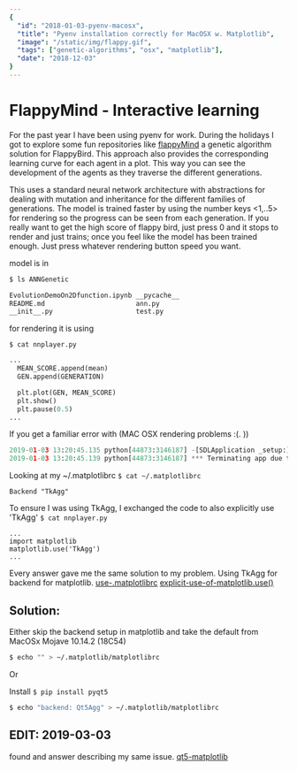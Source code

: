 ```yaml
---
{
  "id": "2018-01-03-pyenv-macosx",
  "title": "Pyenv installation correctly for MacOSX w. Matplotlib",
  "image": "/static/img/flappy.gif",
  "tags": ["genetic-algorithms", "osx", "matplotlib"],
  "date": "2018-12-03"
}
---
```

# FlappyMind - Interactive learning
For the past year I have been using pyenv for work. During the holidays I got to explore some fun repositories like [flappyMind](https://github.com/JonasRSV/flappyMind) a genetic algorithm solution for FlappyBird. This approach also provides the corresponding learning curve for each agent in a plot. This way you can see the development of the agents as they traverse the different generations.

This uses a standard neural network architecture with abstractions for dealing with mutation and inheritance for the different families of generations. The model is trained faster by using the number keys <1,..5> for rendering so the progress can be seen from each generation. If you really want to get the high score of flappy bird, just press 0 and it stops to render and just trains; once you feel like the model has been trained enough. Just press whatever rendering button speed you want.

model is in 

```bash
$ ls ANNGenetic

EvolutionDemoOn2Dfunction.ipynb __pycache__
README.md                       ann.py
__init__.py                     test.py 
```

for rendering it is using

`$ cat nnplayer.py`

```python
...
  MEAN_SCORE.append(mean)
  GEN.append(GENERATION)

  plt.plot(GEN, MEAN_SCORE)
  plt.show()
  plt.pause(0.5)
...
```



If you get a familiar error with (MAC OSX rendering problems :(. ))

```python
2019-01-03 13:20:45.135 python[44873:3146187] -[SDLApplication _setup:]: unrecognized selector sent to instance 0x7f824fe98430
2019-01-03 13:20:45.139 python[44873:3146187] *** Terminating app due to uncaught exception 'NSInvalidArgumentException', reason: '-[SDLApplication _setup:]: unrecognized selector sent to instance 0x7f824fe98430'
```

Looking at my ~/.matplotlibrc
`$ cat ~/.matplotlibrc`

```
Backend "TkAgg"
```

To ensure I was using TkAgg, I exchanged the code to also explicitly use 'TkAgg'
`$ cat nnplayer.py`
```
...
import matplotlib
matplotlib.use('TkAgg')
...
```

Every answer gave me the same solution to my problem. Using TkAgg for backend for matplotlib.
[use-.matplotlibrc](https://stackoverflow.com/a/34583958/3767229)
[explicit-use-of-matplotlib.use()](https://stackoverflow.com/a/34583958/3767229)

## Solution:

Either skip the backend setup in matplotlib and take the default from MacOSx Mojave 10.14.2 (18C54)

```bash
$ echo "" > ~/.matplotlib/matplotlibrc
```

Or


Install `$ pip install pyqt5`
```bash
$ echo "backend: Qt5Agg" > ~/.matplotlib/matplotlibrc
```

## EDIT: 2019-03-03
found and answer describing my same issue.
[qt5-matplotlib](https://stackoverflow.com/a/53852328/3767229)